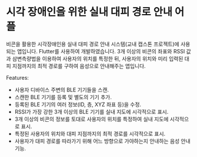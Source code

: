 # 시각 장애인을 위한 실내 대피 경로 안내 어플
비콘을 활용한 시각장애인용 실내 대피 경로 안내 시스템(교내 캡스톤 프로젝트)에 사용되는 앱입니다. Flutter를 사용하여 개발하였습니다.
3개 이상의 비콘의 좌표와 RSSI 값과 삼변측량법을 이용하여 사용자의 위치를 특정한 뒤, 사용자의 위치와 미리 입력된 대피 지점까지의 최적 경로를 구하여 음성으로 안내해주는 앱입니다.

Features:
- 사용자 디바이스 주변의 BLE 기기들을 스캔.
- 스캔한 BLE 기기를 등록 및 별도의 기기 추가.
- 등록된 BLE 기기의 여러 정보(ID, 층, XYZ 좌표 등)을 수정.
- RSSI가 가장 강한 3개 이상의 BLE 기기를 실내 지도에 시각적으로 표시.
- 3개 이상의 비콘의 정보를 토대로 사용자의 위치를 특정하여 실내 지도에 시각적으로 표시.
- 특정된 사용자의 위치와 대피 지점까지의 최적 경로를 시각적으로 표시.
- 사용자가 대피 경로를 따라가기 위해 어느 방향으로 가야하는지 안내하는 음성 안내 기능.
